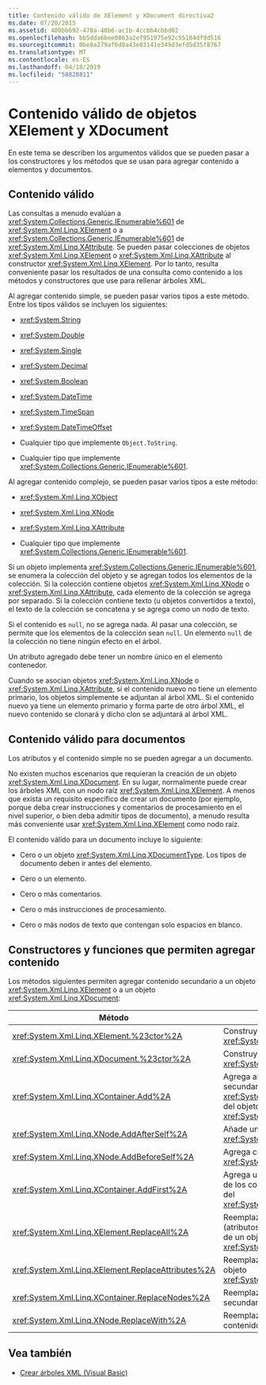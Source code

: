 ```yaml
---
title: Contenido válido de XElement y XDocument directiva2
ms.date: 07/20/2015
ms.assetid: 400bb692-478a-40b6-ac1b-4ccbb4cbbd02
ms.openlocfilehash: bb5dda6bee0863a2ef951975e92c55184df9d516
ms.sourcegitcommit: 0be8a279af6d8a43e03141e349d3efd5d35f8767
ms.translationtype: MT
ms.contentlocale: es-ES
ms.lasthandoff: 04/18/2019
ms.locfileid: "58828811"
---
```

# <a name="valid-content-of-xelement-and-xdocument-objects"></a>Contenido válido de objetos XElement y XDocument
En este tema se describen los argumentos válidos que se pueden pasar a los constructores y los métodos que se usan para agregar contenido a elementos y documentos.  
  
## <a name="valid-content"></a>Contenido válido  
 Las consultas a menudo evalúan a <xref:System.Collections.Generic.IEnumerable%601> de <xref:System.Xml.Linq.XElement> o a <xref:System.Collections.Generic.IEnumerable%601> de <xref:System.Xml.Linq.XAttribute>. Se pueden pasar colecciones de objetos <xref:System.Xml.Linq.XElement> o <xref:System.Xml.Linq.XAttribute> al constructor <xref:System.Xml.Linq.XElement>. Por lo tanto, resulta conveniente pasar los resultados de una consulta como contenido a los métodos y constructores que use para rellenar árboles XML.  
  
 Al agregar contenido simple, se pueden pasar varios tipos a este método. Entre los tipos válidos se incluyen los siguientes:  
  
-   <xref:System.String>  
  
-   <xref:System.Double>  
  
-   <xref:System.Single>  
  
-   <xref:System.Decimal>  
  
-   <xref:System.Boolean>  
  
-   <xref:System.DateTime>  
  
-   <xref:System.TimeSpan>  
  
-   <xref:System.DateTimeOffset>  
  
-   Cualquier tipo que implemente `Object.ToString`.  
  
-   Cualquier tipo que implemente <xref:System.Collections.Generic.IEnumerable%601>.  
  
 Al agregar contenido complejo, se pueden pasar varios tipos a este método:  
  
-   <xref:System.Xml.Linq.XObject>  
  
-   <xref:System.Xml.Linq.XNode>  
  
-   <xref:System.Xml.Linq.XAttribute>  
  
-   Cualquier tipo que implemente <xref:System.Collections.Generic.IEnumerable%601>.  
  
 Si un objeto implementa <xref:System.Collections.Generic.IEnumerable%601>, se enumera la colección del objeto y se agregan todos los elementos de la colección. Si la colección contiene objetos <xref:System.Xml.Linq.XNode> o <xref:System.Xml.Linq.XAttribute>, cada elemento de la colección se agrega por separado. Si la colección contiene texto (u objetos convertidos a texto), el texto de la colección se concatena y se agrega como un nodo de texto.  
  
 Si el contenido es `null`, no se agrega nada. Al pasar una colección, se permite que los elementos de la colección sean `null`. Un elemento `null` de la colección no tiene ningún efecto en el árbol.  
  
 Un atributo agregado debe tener un nombre único en el elemento contenedor.  
  
 Cuando se asocian objetos <xref:System.Xml.Linq.XNode> o <xref:System.Xml.Linq.XAttribute>, si el contenido nuevo no tiene un elemento primario, los objetos simplemente se adjuntan al árbol XML. Si el contenido nuevo ya tiene un elemento primario y forma parte de otro árbol XML, el nuevo contenido se clonará y dicho clon se adjuntará al árbol XML.  
  
## <a name="valid-content-for-documents"></a>Contenido válido para documentos  
 Los atributos y el contenido simple no se pueden agregar a un documento.  
  
 No existen muchos escenarios que requieran la creación de un objeto <xref:System.Xml.Linq.XDocument>. En su lugar, normalmente puede crear los árboles XML con un nodo raíz <xref:System.Xml.Linq.XElement>. A menos que exista un requisito específico de crear un documento (por ejemplo, porque deba crear instrucciones y comentarios de procesamiento en el nivel superior, o bien deba admitir tipos de documento), a menudo resulta más conveniente usar <xref:System.Xml.Linq.XElement> como nodo raíz.  
  
 El contenido válido para un documento incluye lo siguiente:  
  
-   Cero o un objeto <xref:System.Xml.Linq.XDocumentType>. Los tipos de documento deben ir antes del elemento.  
  
-   Cero o un elemento.  
  
-   Cero o más comentarios.  
  
-   Cero o más instrucciones de procesamiento.  
  
-   Cero o más nodos de texto que contengan solo espacios en blanco.  
  
## <a name="constructors-and-functions-that-allow-adding-content"></a>Constructores y funciones que permiten agregar contenido  
 Los métodos siguientes permiten agregar contenido secundario a un objeto <xref:System.Xml.Linq.XElement> o a un objeto <xref:System.Xml.Linq.XDocument>:  
  
|Método|Descripción|  
|------------|-----------------|  
|<xref:System.Xml.Linq.XElement.%23ctor%2A>|Construye un objeto <xref:System.Xml.Linq.XElement>.|  
|<xref:System.Xml.Linq.XDocument.%23ctor%2A>|Construye un objeto <xref:System.Xml.Linq.XDocument>.|  
|<xref:System.Xml.Linq.XContainer.Add%2A>|Agrega al final del contenido secundario del objeto <xref:System.Xml.Linq.XElement> o del objeto <xref:System.Xml.Linq.XDocument>.|  
|<xref:System.Xml.Linq.XNode.AddAfterSelf%2A>|Añade un contenido detrás de <xref:System.Xml.Linq.XNode>.|  
|<xref:System.Xml.Linq.XNode.AddBeforeSelf%2A>|Agrega contenido antes de <xref:System.Xml.Linq.XNode>.|  
|<xref:System.Xml.Linq.XContainer.AddFirst%2A>|Agrega un contenido al comienzo de los contenidos secundarios del <xref:System.Xml.Linq.XContainer>.|  
|<xref:System.Xml.Linq.XElement.ReplaceAll%2A>|Reemplaza todo el contenido (atributos y nodos secundarios) de un objeto <xref:System.Xml.Linq.XElement>.|  
|<xref:System.Xml.Linq.XElement.ReplaceAttributes%2A>|Reemplaza los atributos de un objeto <xref:System.Xml.Linq.XElement>.|  
|<xref:System.Xml.Linq.XContainer.ReplaceNodes%2A>|Reemplaza los nodos secundarios por contenido nuevo.|  
|<xref:System.Xml.Linq.XNode.ReplaceWith%2A>|Reemplaza un nodo por contenido nuevo.|  
  
## <a name="see-also"></a>Vea también

- [Crear árboles XML (Visual Basic)](../../../../visual-basic/programming-guide/concepts/linq/creating-xml-trees.md)
